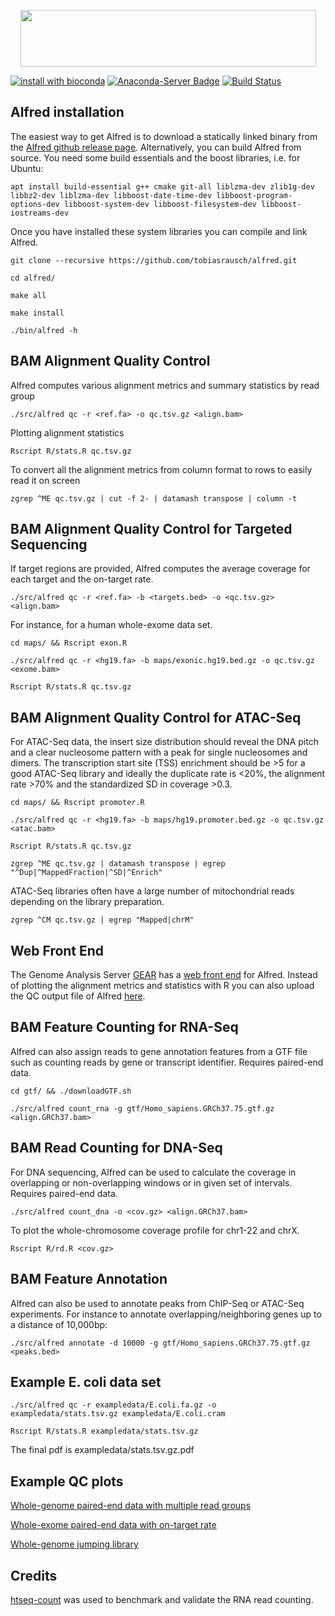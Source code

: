 <p align="center">
<img width="473" height="91" src="https://raw.githubusercontent.com/tobiasrausch/alfred/master/alfred.png">
</p>

[![install with bioconda](https://img.shields.io/badge/install%20with-bioconda-brightgreen.svg?style=flat-square)](http://bioconda.github.io/recipes/alfred/README.html)
[![Anaconda-Server Badge](https://anaconda.org/bioconda/alfred/badges/downloads.svg)](https://anaconda.org/bioconda/alfred)
[![Build Status](https://travis-ci.org/dellytools/delly.svg?branch=master)](https://travis-ci.org/tobiasrausch/alfred)


Alfred installation
---------------------

The easiest way to get Alfred is to download a statically linked binary from the [Alfred github release page](https://github.com/tobiasrausch/alfred/releases/). Alternatively, you can build Alfred from source. You need some build essentials and the boost libraries, i.e. for Ubuntu:

`apt install build-essential g++ cmake git-all liblzma-dev zlib1g-dev libbz2-dev liblzma-dev libboost-date-time-dev libboost-program-options-dev libboost-system-dev libboost-filesystem-dev libboost-iostreams-dev`

Once you have installed these system libraries you can compile and link Alfred.

`git clone --recursive https://github.com/tobiasrausch/alfred.git`

`cd alfred/`

`make all`

`make install`

`./bin/alfred -h`


BAM Alignment Quality Control
-----------------------------

Alfred computes various alignment metrics and summary statistics by read group

`./src/alfred qc -r <ref.fa> -o qc.tsv.gz <align.bam>`

Plotting alignment statistics

`Rscript R/stats.R qc.tsv.gz`

To convert all the alignment metrics from column format to rows to easily read it on screen

`zgrep ^ME qc.tsv.gz | cut -f 2- | datamash transpose | column -t`


BAM Alignment Quality Control for Targeted Sequencing
-----------------------------------------------------

If target regions are provided, Alfred computes the average coverage for each target and the on-target rate.

`./src/alfred qc -r <ref.fa> -b <targets.bed> -o <qc.tsv.gz> <align.bam>`

For instance, for a human whole-exome data set.

`cd maps/ && Rscript exon.R`

`./src/alfred qc -r <hg19.fa> -b maps/exonic.hg19.bed.gz -o qc.tsv.gz <exome.bam>`

`Rscript R/stats.R qc.tsv.gz`


BAM Alignment Quality Control for ATAC-Seq
------------------------------------------

For ATAC-Seq data, the insert size distribution should reveal the DNA pitch and a clear nucleosome pattern with a peak for single nucleosomes and dimers. The transcription start site (TSS) enrichment should be >5 for a good ATAC-Seq library and ideally the duplicate rate is <20%, the alignment rate >70% and the standardized SD in coverage >0.3.

`cd maps/ && Rscript promoter.R`

`./src/alfred qc -r <hg19.fa> -b maps/hg19.promoter.bed.gz -o qc.tsv.gz <atac.bam>`

`Rscript R/stats.R qc.tsv.gz`

`zgrep ^ME qc.tsv.gz | datamash transpose | egrep "^Dup|^MappedFraction|^SD|^Enrich"`

ATAC-Seq libraries often have a large number of mitochondrial reads depending on the library preparation.

`zgrep ^CM qc.tsv.gz | egrep "Mapped|chrM"`


Web Front End
-------------

The Genome Analysis Server [GEAR](https://gear.embl.de) has a [web front end](https://gear.embl.de/alfred) for Alfred. Instead of plotting the alignment metrics and statistics with R you can also upload the QC output file of Alfred [here](https://gear.embl.de/alfred).



BAM Feature Counting for RNA-Seq
--------------------------------

Alfred can also assign reads to gene annotation features from a GTF file such as counting reads by gene or transcript identifier. Requires paired-end data.

`cd gtf/ && ./downloadGTF.sh`

`./src/alfred count_rna -g gtf/Homo_sapiens.GRCh37.75.gtf.gz <align.GRCh37.bam>`


BAM Read Counting for DNA-Seq
-----------------------------

For DNA sequencing, Alfred can be used to calculate the coverage in overlapping or non-overlapping windows or in given set of intervals. Requires paired-end data.

`./src/alfred count_dna -o <cov.gz> <align.GRCh37.bam>`

To plot the whole-chromosome coverage profile for chr1-22 and chrX.

`Rscript R/rd.R <cov.gz>`


BAM Feature Annotation
----------------------

Alfred can also be used to annotate peaks from ChIP-Seq or ATAC-Seq experiments. For instance to annotate overlapping/neighboring genes up to a distance of 10,000bp:

`./src/alfred annotate -d 10000 -g gtf/Homo_sapiens.GRCh37.75.gtf.gz <peaks.bed>`


Example E. coli data set
------------------------

`./src/alfred qc -r exampledata/E.coli.fa.gz -o exampledata/stats.tsv.gz exampledata/E.coli.cram`

`Rscript R/stats.R exampledata/stats.tsv.gz`

The final pdf is exampledata/stats.tsv.gz.pdf


Example QC plots
----------------

[Whole-genome paired-end data with multiple read groups](https://raw.githubusercontent.com/tobiasrausch/alfred/master/exampleplots/NA06985.pe.pdf)

[Whole-exome paired-end data with on-target rate](https://raw.githubusercontent.com/tobiasrausch/alfred/master/exampleplots/HG00112.wes.pdf)

[Whole-genome jumping library](https://raw.githubusercontent.com/tobiasrausch/alfred/master/exampleplots/HG00513.mp.pdf)


Credits
-------
[htseq-count](http://htseq.readthedocs.io) was used to benchmark and validate the RNA read counting.
